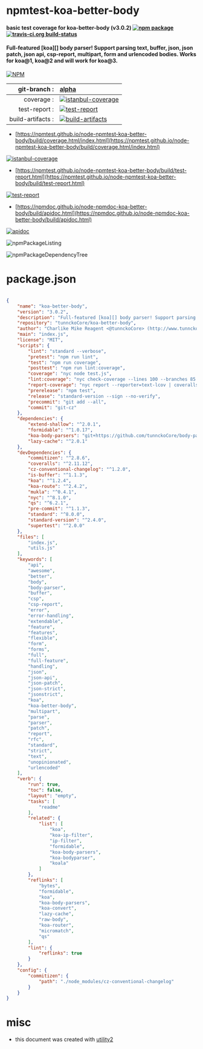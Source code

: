 # npmtest-koa-better-body

#### basic test coverage for  koa-better-body (v3.0.2)  [![npm package](https://img.shields.io/npm/v/npmtest-koa-better-body.svg?style=flat-square)](https://www.npmjs.org/package/npmtest-koa-better-body) [![travis-ci.org build-status](https://api.travis-ci.org/npmtest/node-npmtest-koa-better-body.svg)](https://travis-ci.org/npmtest/node-npmtest-koa-better-body)

#### Full-featured [koa][] body parser! Support parsing text, buffer, json, json patch, json api, csp-report, multipart, form and urlencoded bodies. Works for koa@1, koa@2 and will work for koa@3.

[![NPM](https://nodei.co/npm/koa-better-body.png?downloads=true&downloadRank=true&stars=true)](https://www.npmjs.com/package/koa-better-body)

| git-branch : | [alpha](https://github.com/npmtest/node-npmtest-koa-better-body/tree/alpha)|
|--:|:--|
| coverage : | [![istanbul-coverage](https://npmtest.github.io/node-npmtest-koa-better-body/build/coverage.badge.svg)](https://npmtest.github.io/node-npmtest-koa-better-body/build/coverage.html/index.html)|
| test-report : | [![test-report](https://npmtest.github.io/node-npmtest-koa-better-body/build/test-report.badge.svg)](https://npmtest.github.io/node-npmtest-koa-better-body/build/test-report.html)|
| build-artifacts : | [![build-artifacts](https://npmtest.github.io/node-npmtest-koa-better-body/glyphicons_144_folder_open.png)](https://github.com/npmtest/node-npmtest-koa-better-body/tree/gh-pages/build)|

- [https://npmtest.github.io/node-npmtest-koa-better-body/build/coverage.html/index.html](https://npmtest.github.io/node-npmtest-koa-better-body/build/coverage.html/index.html)

[![istanbul-coverage](https://npmtest.github.io/node-npmtest-koa-better-body/build/screenCapture.buildCi.browser.%252Ftmp%252Fbuild%252Fcoverage.lib.html.png)](https://npmtest.github.io/node-npmtest-koa-better-body/build/coverage.html/index.html)

- [https://npmtest.github.io/node-npmtest-koa-better-body/build/test-report.html](https://npmtest.github.io/node-npmtest-koa-better-body/build/test-report.html)

[![test-report](https://npmtest.github.io/node-npmtest-koa-better-body/build/screenCapture.buildCi.browser.%252Ftmp%252Fbuild%252Ftest-report.html.png)](https://npmtest.github.io/node-npmtest-koa-better-body/build/test-report.html)

- [https://npmdoc.github.io/node-npmdoc-koa-better-body/build/apidoc.html](https://npmdoc.github.io/node-npmdoc-koa-better-body/build/apidoc.html)

[![apidoc](https://npmdoc.github.io/node-npmdoc-koa-better-body/build/screenCapture.buildCi.browser.%252Ftmp%252Fbuild%252Fapidoc.html.png)](https://npmdoc.github.io/node-npmdoc-koa-better-body/build/apidoc.html)

![npmPackageListing](https://npmtest.github.io/node-npmtest-koa-better-body/build/screenCapture.npmPackageListing.svg)

![npmPackageDependencyTree](https://npmtest.github.io/node-npmtest-koa-better-body/build/screenCapture.npmPackageDependencyTree.svg)



# package.json

```json

{
    "name": "koa-better-body",
    "version": "3.0.2",
    "description": "Full-featured [koa][] body parser! Support parsing text, buffer, json, json patch, json api, csp-report, multipart, form and urlencoded bodies. Works for koa@1, koa@2 and will work for koa@3.",
    "repository": "tunnckoCore/koa-better-body",
    "author": "Charlike Mike Reagent <@tunnckoCore> (http://www.tunnckocore.tk)",
    "main": "index.js",
    "license": "MIT",
    "scripts": {
        "lint": "standard --verbose",
        "pretest": "npm run lint",
        "test": "npm run coverage",
        "posttest": "npm run lint:coverage",
        "coverage": "nyc node test.js",
        "lint:coverage": "nyc check-coverage --lines 100 --branches 85 --statements 100 --functions 90",
        "report-coverage": "nyc report --reporter=text-lcov | coveralls",
        "prerelease": "npm test",
        "release": "standard-version --sign --no-verify",
        "precommit": "git add --all",
        "commit": "git-cz"
    },
    "dependencies": {
        "extend-shallow": "^2.0.1",
        "formidable": "^1.0.17",
        "koa-body-parsers": "git+https://github.com/tunnckoCore/body-parsers.git",
        "lazy-cache": "^2.0.1"
    },
    "devDependencies": {
        "commitizen": "^2.8.6",
        "coveralls": "^2.11.12",
        "cz-conventional-changelog": "^1.2.0",
        "is-buffer": "^1.1.3",
        "koa": "^1.2.4",
        "koa-route": "^2.4.2",
        "mukla": "^0.4.1",
        "nyc": "^8.1.0",
        "qs": "^6.2.1",
        "pre-commit": "^1.1.3",
        "standard": "^8.0.0",
        "standard-version": "^2.4.0",
        "supertest": "^2.0.0"
    },
    "files": [
        "index.js",
        "utils.js"
    ],
    "keywords": [
        "api",
        "awesome",
        "better",
        "body",
        "body-parser",
        "buffer",
        "csp",
        "csp-report",
        "error",
        "error-handling",
        "extendable",
        "feature",
        "features",
        "flexible",
        "form",
        "forms",
        "full",
        "full-feature",
        "handling",
        "json",
        "json-api",
        "json-patch",
        "json-strict",
        "jsonstrict",
        "koa",
        "koa-better-body",
        "multipart",
        "parse",
        "parser",
        "patch",
        "report",
        "rfc",
        "standard",
        "strict",
        "text",
        "unopinionated",
        "urlencoded"
    ],
    "verb": {
        "run": true,
        "toc": false,
        "layout": "empty",
        "tasks": [
            "readme"
        ],
        "related": {
            "list": [
                "koa",
                "koa-ip-filter",
                "ip-filter",
                "formidable",
                "koa-body-parsers",
                "koa-bodyparser",
                "koala"
            ]
        },
        "reflinks": [
            "bytes",
            "formidable",
            "koa",
            "koa-body-parsers",
            "koa-convert",
            "lazy-cache",
            "raw-body",
            "koa-router",
            "micromatch",
            "qs"
        ],
        "lint": {
            "reflinks": true
        }
    },
    "config": {
        "commitizen": {
            "path": "./node_modules/cz-conventional-changelog"
        }
    }
}
```



# misc
- this document was created with [utility2](https://github.com/kaizhu256/node-utility2)
